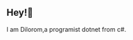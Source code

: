 ## Hey!👋
I am Dilorom,a programist dotnet  from c#.

<!--
**Dunya-coder/Dunya-coder** is a ✨ _special_ ✨ repository because its `README.md` (this file) appears on your GitHub profile.
I am Dilorom .

-->
